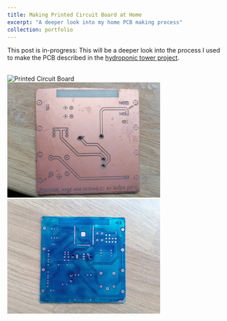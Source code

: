 ```yaml
---
title: Making Printed Circuit Board at Home
excerpt: "A deeper look into my home PCB making process"
collection: portfolio
---
```

This post is in-progress: This will be a deeper look into the process I used to make the PCB described in the [hydroponic tower project](/projects/2023-04-01-Hydroponic-Vertical-Garden). 

<br/>
<img src='images/hydroponicsPCB3.jpg' alt='Printed Circuit Board' width = '350'>
<img src='images/hydroponicsPCB2.jpg' alt='Printed Circuit Board' width = '350'>
<img src='images/hydroponicsPCB1.jpg' alt='Printed Circuit Board' width = '350'>